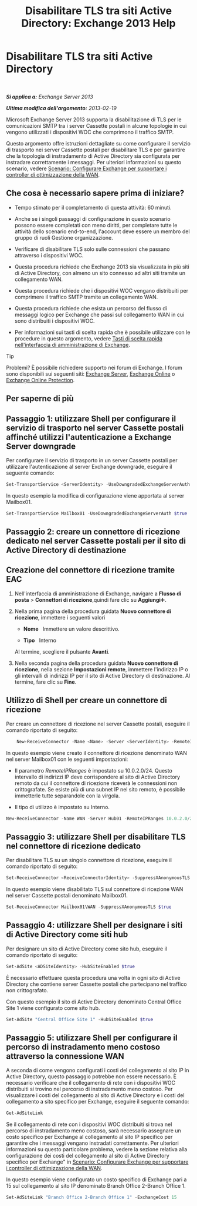 ﻿---
title: 'Disabilitare TLS tra siti Active Directory: Exchange 2013 Help'
TOCTitle: Disabilitare TLS tra siti Active Directory
ms:assetid: 1e1a0acf-24e7-4f94-9b33-603a4e0a812c
ms:mtpsurl: https://technet.microsoft.com/it-it/library/Dd876856(v=EXCHG.150)
ms:contentKeyID: 52063049
ms.date: 05/22/2018
mtps_version: v=EXCHG.150
ms.translationtype: MT
---

# Disabilitare TLS tra siti Active Directory

 

_**Si applica a:** Exchange Server 2013_

_**Ultima modifica dell'argomento:** 2013-02-19_

Microsoft Exchange Server 2013 supporta la disabilitazione di TLS per le comunicazioni SMTP tra i server Cassette postali in alcune topologie in cui vengono utilizzati i dispositivi WOC che comprimono il traffico SMTP.

Questo argomento offre istruzioni dettagliate su come configurare il servizio di trasporto nei server Cassette postali per disabilitare TLS e per garantire che la topologia di instradamento di Active Directory sia configurata per instradare correttamente i messaggi. Per ulteriori informazioni su questo scenario, vedere [Scenario: Configurare Exchange per supportare i controller di ottimizzazione della WAN](scenario-configure-exchange-to-support-wan-optimization-controllers-exchange-2013-help.md).

## Che cosa è necessario sapere prima di iniziare?

  - Tempo stimato per il completamento di questa attività: 60 minuti.

  - Anche se i singoli passaggi di configurazione in questo scenario possono essere completati con meno diritti, per completare tutte le attività dello scenario end-to-end, l'account deve essere un membro del gruppo di ruoli Gestione organizzazione.

  - Verificare di disabilitare TLS solo sulle connessioni che passano attraverso i dispositivi WOC.

  - Questa procedura richiede che Exchange 2013 sia visualizzata in più siti di Active Directory, con almeno un sito connesso ad altri siti tramite un collegamento WAN.

  - Questa procedura richiede che i dispositivi WOC vengano distribuiti per comprimere il traffico SMTP tramite un collegamento WAN.

  - Questa procedura richiede che esista un percorso del flusso di messaggi logico per Exchange che passi sul collegamento WAN in cui sono distribuiti i dispositivi WOC.

  - Per informazioni sui tasti di scelta rapida che è possibile utilizzare con le procedure in questo argomento, vedere [Tasti di scelta rapida nell'interfaccia di amministrazione di Exchange](keyboard-shortcuts-in-the-exchange-admin-center-exchange-online-protection-help.md).


> [!TIP]
> Problemi? È possibile richiedere supporto nei forum di Exchange. I forum sono disponibili sui seguenti siti: <A href="https://go.microsoft.com/fwlink/p/?linkid=60612">Exchange Server</A>, <A href="https://go.microsoft.com/fwlink/p/?linkid=267542">Exchange Online</A> o <A href="https://go.microsoft.com/fwlink/p/?linkid=285351">Exchange Online Protection</A>.



## Per saperne di più

## Passaggio 1: utilizzare Shell per configurare il servizio di trasporto nel server Cassette postali affinché utilizzi l'autenticazione a Exchange Server downgrade

Per configurare il servizio di trasporto in un server Cassette postali per utilizzare l'autenticazione al server Exchange downgrade, eseguire il seguente comando:

```powershell
Set-TransportService <ServerIdentity> -UseDowngradedExchangeServerAuth $true
```

In questo esempio la modifica di configurazione viene apportata al server Mailbox01.

```powershell
Set-TransportService Mailbox01 -UseDowngradedExchangeServerAuth $true
```

## Passaggio 2: creare un connettore di ricezione dedicato nel server Cassette postali per il sito di Active Directory di destinazione

## Creazione del connettore di ricezione tramite EAC

1.  Nell'interfaccia di amministrazione di Exchange, navigare a **Flusso di posta** \> **Connettori di ricezione**,quindi fare clic su **Aggiungi**![Icona Aggiungi](images/JJ218640.c1e75329-d6d7-4073-a27d-498590bbb558(EXCHG.150).gif "Icona Aggiungi").

2.  Nella prima pagina della procedura guidata **Nuovo connettore di ricezione**, immettere i seguenti valori
    
      - **Nome**   Immettere un valore descrittivo.
    
      - **Tipo**   Interno
    
    Al termine, scegliere il pulsante **Avanti**.

3.  Nella seconda pagina della procedura guidata **Nuovo connettore di ricezione**, nella sezione **Impostazioni remote**, immettere l'indirizzo IP o gli intervalli di indirizzi IP per il sito di Active Directory di destinazione. Al termine, fare clic su **Fine**.

## Utilizzo di Shell per creare un connettore di ricezione

Per creare un connettore di ricezione nel server Cassette postali, eseguire il comando riportato di seguito:

```powershell
    New-ReceiveConnector -Name <Name> -Server <ServerIdentity> -RemoteIPRanges <IPAddressRange> -Internal
```

In questo esempio viene creato il connettore di ricezione denominato WAN nel server Mailbox01 con le seguenti impostazioni:

  - Il parametro *RemoteIPRanges* è impostato su 10.0.2.0/24. Questo intervallo di indirizzi IP deve corrispondere al sito di Active Directory remoto da cui il connettore di ricezione riceverà le connessioni non crittografate. Se esiste più di una subnet IP nel sito remoto, è possibile immetterle tutte separandole con la virgola.

  - Il tipo di utilizzo è impostato su Interno.

<!-- end list -->

```powershell
New-ReceiveConnector -Name WAN -Server Hub01 -RemoteIPRanges 10.0.2.0/24 -Internal
```

## Passaggio 3: utilizzare Shell per disabilitare TLS nel connettore di ricezione dedicato

Per disabilitare TLS su un singolo connettore di ricezione, eseguire il comando riportato di seguito:

```powershell
Set-ReceiveConnector <ReceiveConnectorIdentity> -SuppressXAnonymousTLS $true
```

In questo esempio viene disabilitato TLS sul connettore di ricezione WAN nel server Cassette postali denominato Mailbox01.

```powershell
Set-ReceiveConnector Mailbox01\WAN -SuppressXAnonymousTLS $true
```

## Passaggio 4: utilizzare Shell per designare i siti di Active Directory come siti hub

Per designare un sito di Active Directory come sito hub, eseguire il comando riportato di seguito:

```powershell
Set-AdSite <ADSiteIdentity> -HubSiteEnabled $true
```

È necessario effettuare questa procedura una volta in ogni sito di Active Directory che contiene server Cassette postali che partecipano nel traffico non crittografato.

Con questo esempio il sito di Active Directory denominato Central Office Site 1 viene configurato come sito hub.

```powershell
Set-AdSite "Central Office Site 1" -HubSiteEnabled $true
```

## Passaggio 5: utilizzare Shell per configurare il percorso di instradamento meno costoso attraverso la connessione WAN

A seconda di come vengono configurati i costi del collegamento al sito IP in Active Directory, questo passaggio potrebbe non essere necessario. È necessario verificare che il collegamento di rete con i dispositivi WOC distribuiti si trovino nel percorso di instradamento meno costoso. Per visualizzare i costi del collegamento al sito di Active Directory e i costi del collegamento a sito specifico per Exchange, eseguire il seguente comando:

```powershell
Get-AdSiteLink
```

Se il collegamento di rete con i dispositivi WOC distribuiti si trova nel percorso di instradamento meno costoso, sarà necessario assegnare un costo specifico per Exchange al collegamento al sito IP specifico per garantire che i messaggi vengano instradati correttamente. Per ulteriori informazioni su questo particolare problema, vedere la sezione relativa alla configurazione dei costi del collegamento al sito di Active Directory specifico per Exchange" in [Scenario: Configurare Exchange per supportare i controller di ottimizzazione della WAN](scenario-configure-exchange-to-support-wan-optimization-controllers-exchange-2013-help.md).

In questo esempio viene configurato un costo specifico di Exchange pari a 15 sul collegamento al sito IP denominato Branch Office 2-Branch Office 1.

```powershell
Set-AdSiteLink "Branch Office 2-Branch Office 1" -ExchangeCost 15
```


